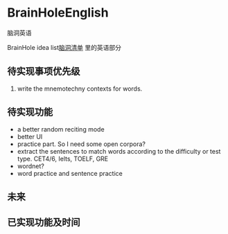 # BrainHoleEnglish

脑洞英语

BrainHole idea list[脑洞清单](http://blog.zhimind.com/NaoDong-list.html) 里的英语部分

## 待实现事项优先级

1. write the mnemotechny contexts for words.

## 待实现功能

- a better random reciting mode
- better UI
- practice part. So I need some open corpora?
- extract the sentences to match words according to the difficulty or test type. CET4/6, Ielts, TOELF, GRE
- wordnet?
- word practice and sentence practice

## 未来

## 已实现功能及时间
